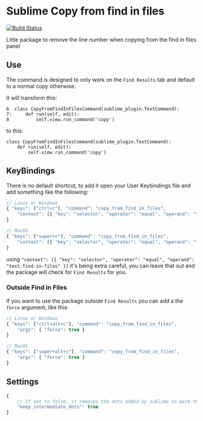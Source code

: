 Sublime Copy from find in files
===============================

[![Build Status](https://travis-ci.org/NicoSantangelo/sublime-copy-from-find-in-files.svg?branch=master)](https://travis-ci.org/NicoSantangelo/sublime-copy-from-find-in-files)

Little package to remove the line number when copying from the find in files panel

## Use

The command is designed to only work on the `Find Results` tab and default to a normal copy otherwise.

It will transform this:

````
6  class CopyFromFindInFilesCommand(sublime_plugin.TextCommand):
7:     def run(self, edit):
8          self.view.run_command('copy')
````

to this:

````
class CopyFromFindInFilesCommand(sublime_plugin.TextCommand):
    def run(self, edit):
        self.view.run_command('copy')

````

## KeyBindings

There is no default shortcut, to add it open your User Keybindings file and add something like the following:

````javascript
// Linux or Windows
{ "keys": ["ctrl+c"], "command": "copy_from_find_in_files", 
    "context": [{ "key": "selector", "operator": "equal", "operand": "text.find-in-files" }]
}

// MacOS
{ "keys": ["super+c"], "command": "copy_from_find_in_files", 
    "context": [{ "key": "selector", "operator": "equal", "operand": "text.find-in-files" }]
}
````

using `"context": [{ "key": "selector", "operator": "equal", "operand": "text.find-in-files" }]` it's being extra careful, you can leave that out and the package will check for `Find Results` for you.

### Outside Find in Files

If you want to use the package outside `Find Results` you can add a the `force` argument, like this:

````javascript
// Linux or Windows
{ "keys": ["ctrl+alt+c"], "command": "copy_from_find_in_files",
    "args": { "force": true }
}

// MacOS
{ "keys": ["super+alt+c"], "command": "copy_from_find_in_files", 
    "args": { "force": true }
}
````

## Settings

````javascript
{
    // If set to false, it removes the dots added by sublime to mark the separation between matches in the same file.
    "keep_intermediate_dots": true
}
````
